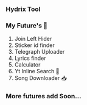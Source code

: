 ### Hydrix Tool

### My Future's 🌟

1. Join Left Hider
2. Sticker id finder
3. Telegraph Uploader
4. Lyrics finder
5. Calculator
6. Yt Inline Search 🔎
7. Song Downloader 📥

### More futures add Soon...
